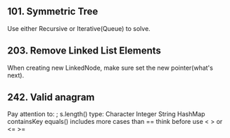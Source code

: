 ## 101. Symmetric Tree
Use either Recursive or Iterative(Queue<TreeNode>) to solve.

## 203. Remove Linked List Elements
When creating new LinkedNode, make sure set the new pointer(what's next).

## 242. Valid anagram
Pay attention to:
;
s.length()
type: Character Integer String
HashMap containsKey
equals() includes more cases than ==
think before use < > or <= >=
